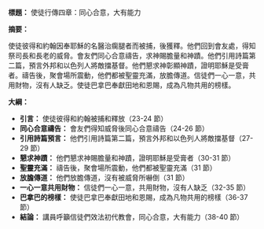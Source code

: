 **標題：** 使徒行傳四章：同心合意，大有能力

**摘要：**

使徒彼得和約翰因奉耶穌的名醫治瘸腿者而被捕，後獲釋。他們回到會友處，得知祭司長和長老的威脅。會友們同心合意禱告，求神賜膽量和神蹟。他們引用詩篇第二篇，預言外邦和以色列人將敵擋基督。他們懇求神彰顯神蹟，證明耶穌是受膏者。禱告後，聚會場所震動，他們都被聖靈充滿，放膽傳道。信徒們一心一意，共用財物，沒有人缺乏。使徒巴拿巴奉獻田地和恩賜，成為凡物共用的榜樣。

**大綱：**

* **引言：** 使徒彼得和約翰被捕和釋放（23-24 節）
* **同心合意禱告：** 會友們得知威脅後同心合意禱告（24-26 節）
* **引用詩篇預言：** 他們引用詩篇第二篇，預言外邦和以色列人將敵擋基督（27-29 節）
* **懇求神蹟：** 他們懇求神賜膽量和神蹟，證明耶穌是受膏者（30-31 節）
* **聖靈充滿：** 禱告後，聚會場所震動，他們都被聖靈充滿（31 節）
* **放膽傳道：** 他們放膽傳道，沒有被威脅所嚇倒（31 節）
* **一心一意共用財物：** 信徒們一心一意，共用財物，沒有人缺乏（32-35 節）
* **巴拿巴的榜樣：** 使徒巴拿巴奉獻田地和恩賜，成為凡物共用的榜樣（36-37 節）
* **結論：** 講員呼籲信徒們效法初代教會，同心合意，大有能力（38-40 節）